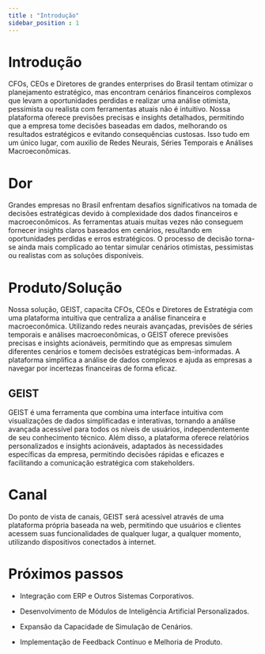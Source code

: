```yaml
---
title : "Introdução"
sidebar_position : 1
---
```


# Introdução

CFOs, CEOs e Diretores de grandes enterprises do Brasil tentam otimizar o planejamento estratégico, mas encontram cenários financeiros complexos que levam a oportunidades perdidas e realizar uma análise otimista, pessimista ou realista com ferramentas atuais não é intuitivo. Nossa plataforma oferece previsões precisas e insights detalhados, permitindo que a empresa tome decisões baseadas em dados, melhorando os resultados estratégicos e evitando consequências custosas. Isso tudo em um único lugar, com auxilio de Redes Neurais, Séries Temporais e Análises Macroeconômicas.

# Dor 

Grandes empresas no Brasil enfrentam desafios significativos na tomada de decisões estratégicas devido à complexidade dos dados financeiros e macroeconômicos. As ferramentas atuais muitas vezes não conseguem fornecer insights claros baseados em cenários, resultando em oportunidades perdidas e erros estratégicos. O processo de decisão torna-se ainda mais complicado ao tentar simular cenários otimistas, pessimistas ou realistas com as soluções disponíveis.

# Produto/Solução

Nossa solução, GEIST, capacita CFOs, CEOs e Diretores de Estratégia com uma plataforma intuitiva que centraliza a análise financeira e macroeconômica. Utilizando redes neurais avançadas, previsões de séries temporais e análises macroeconômicas, o GEIST oferece previsões precisas e insights acionáveis, permitindo que as empresas simulem diferentes cenários e tomem decisões estratégicas bem-informadas. A plataforma simplifica a análise de dados complexos e ajuda as empresas a navegar por incertezas financeiras de forma eficaz.

## GEIST

GEIST é uma ferramenta que combina uma interface intuitiva com visualizações de dados simplificadas e interativas, tornando a análise avançada acessível para todos os níveis de usuários, independentemente de seu conhecimento técnico. Além disso, a plataforma oferece relatórios personalizados e insights acionáveis, adaptados às necessidades específicas da empresa, permitindo decisões rápidas e eficazes e facilitando a comunicação estratégica com stakeholders.

# Canal

Do ponto de vista de canais, GEIST será acessível através de uma plataforma própria baseada na web, permitindo que usuários e clientes acessem suas funcionalidades de qualquer lugar, a qualquer momento, utilizando dispositivos conectados à internet.

# Próximos passos

- Integração com ERP e Outros Sistemas Corporativos.

- Desenvolvimento de Módulos de Inteligência Artificial Personalizados.

- Expansão da Capacidade de Simulação de Cenários.

- Implementação de Feedback Contínuo e Melhoria de Produto.